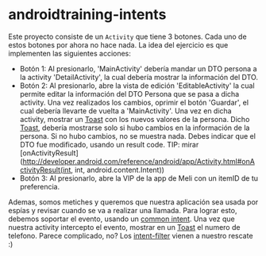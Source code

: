 androidtraining-intents
=======================

Este proyecto consiste de un `Activity` que tiene 3 botones. Cada uno de estos botones por ahora no
hace nada. La idea del ejercicio es que implementen las siguientes acciones:

- Botón 1: Al presionarlo, 'MainActivity' debería mandar un DTO persona a la activity
'DetailActivity', la cual debería mostrar la información del DTO.
- Botón 2: Al presionarlo, abre la vista de edición 'EditableActivity' la cual permite editar
la información del DTO Persona que se pasa a dicha activity. Una vez realizados los cambios, oprimir
el botón 'Guardar', el cual debería llevarte de vuelta a 'MainActivity'. Una vez en dicha activity,
mostrar un [Toast](http://developer.android.com/guide/topics/ui/notifiers/toasts.html) con los
nuevos valores de la persona. Dicho [Toast](http://developer.android.com/guide/topics/ui/notifiers/toasts.html),
debería mostrarse solo si hubo cambios en la información de la persona. Si no hubo cambios,
no se muestra nada. Debes indicar que el DTO fue modificado, usando un result code. TIP: mirar
[onActivityResult]
(http://developer.android.com/reference/android/app/Activity.html#onActivityResult(int, int, android.content.Intent))
- Botón 3: Al presionarlo, abre la VIP de la app de Meli con un itemID de tu preferencia.


Ademas, somos metiches y queremos que nuestra aplicación sea usada por espías y revisar cuando se
va a realizar una llamada. Para lograr esto, debemos soportar el evento, usando un
[common intent](https://developer.android.com/guide/components/intents-common.html). Una vez que nuestra activity intercepto el evento, mostrar en un
[Toast](http://developer.android.com/guide/topics/ui/notifiers/toasts.html) el numero de telefono.
Parece complicado, no? Los [intent-filter](http://developer.android.com/guide/topics/manifest/intent-filter-element.html)
vienen a nuestro rescate :)
